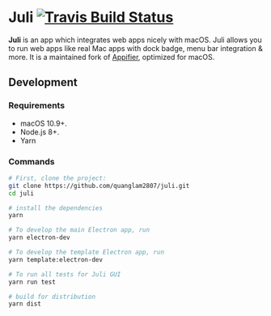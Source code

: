 # Juli [![Travis Build Status](https://travis-ci.org/quanglam2807/juli.svg?branch=master)](https://travis-ci.org/quanglam2807/juli)

**Juli** is an app which integrates web apps nicely with macOS. Juli allows you to run web apps like real Mac apps with dock badge, menu bar integration & more. It is a maintained fork of [Appifier](https://github.com/quanglam2807/appifier), optimized for macOS.

## Development
### Requirements
- macOS 10.9+.
- Node.js 8+.
- Yarn

### Commands
```bash
# First, clone the project:
git clone https://github.com/quanglam2807/juli.git
cd juli

# install the dependencies
yarn

# To develop the main Electron app, run
yarn electron-dev

# To develop the template Electron app, run
yarn template:electron-dev

# To run all tests for Juli GUI
yarn run test

# build for distribution
yarn dist
```

